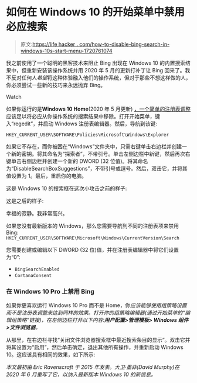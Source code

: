 # 如何在 Windows 10 的开始菜单中禁用必应搜索

> 原文:[https://life hacker . com/how-to-disable-bing-search-in-windows-10s-start-menu-1720761074](https://lifehacker.com/how-to-disable-bing-search-in-windows-10s-start-menu-1720761074)

我之前使用了一个聪明的黑客技术来阻止 Bing 出现在 Windows 10 的内置搜索结果中，但重新安装该操作系统并用 2020 年 5 月的更新打补丁让 Bing 回来了。我不反对任何人*希望*将这种体验融入他们的操作系统，但对于那些不想这样做的人，你必须尝试一些新的技巧来永远抛弃 Bing。

Watch

如果你运行的是**Windows 10 Home**(2020 年 5 月更新) [，一个简单的注册表调整](https://superuser.com/posts/1531112/revisions) 应该足以将必应从你操作系统的搜索结果中移除。打开开始菜单，键入“regedit”，并启动 Windows 注册表编辑器。然后，导航到该键:

`HKEY_CURRENT_USER\SOFTWARE\Policies\Microsoft\Windows\Explorer`

如果它不存在，而你被困在“Windows”文件夹中，只需右键单击右边栏并创建一个新的密钥。将其命名为“探索者”，不带引号。单击左侧边栏中新键，然后再次右键单击右侧边栏并创建一个新的 DWORD (32 位值)。将其命名为“DisableSearchBoxSuggestions”，不带引号或逗号。然后，双击它，并将其值设置为 1。最后，重启你的电脑。

这是 Windows 10 的搜索框在这次小攻击之前的样子:

这是之后的样子:

幸福的寂静。我非常高兴。

如果您没有最新版本的 Windows，那么您需要导航到不同的注册表项来禁用 Bing: `HKEY_CURRENT_USER\SOFTWARE\Microsoft\Windows\CurrentVersion\Search`

您需要创建或编辑以下 DWORD (32 位)值，并在注册表编辑器中将它们设置为“0”:

*   `BingSearchEnabled`
*   `CortanaConsent`

### **在 Windows 10 Pro 上禁用 Bing**

如果你更喜欢运行 Windows 10 Pro 而不是 Home，你*应该能够使用组策略设置而不是注册表调整来达到同样的效果。打开你的组策略编辑器(通过开始菜单的“编辑组策略”链接)，在左侧边栏打开以下内容:**用户配置>管理模板> Windows 组件>文件浏览器**。*

从那里，在右边栏寻找“关闭文件浏览器搜索框中最近搜索条目的显示”。双击它并将其设置为“启用”，然后单击确定，退出其他所有操作，并重新启动 Windows 10。这应该具有相同的效果，如下所示:

*本文最初由 Eric Ravenscraft 于 2015 年发表。大卫·墨菲(David Murphy)在 2020 年 6 月重写了它，以纳入最新版本 Windows 10 的新信息。*